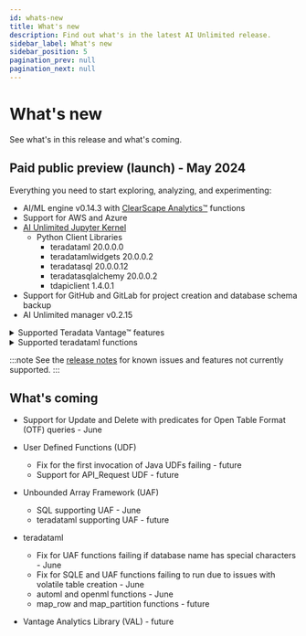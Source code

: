 ```yaml
---
id: whats-new
title: What's new
description: Find out what's in the latest AI Unlimited release.
sidebar_label: What's new
sidebar_position: 5
pagination_prev: null
pagination_next: null
---
```


# What's new

See what's in this release and what's coming.


## Paid public preview (launch) - May 2024

Everything you need to start exploring, analyzing, and experimenting: 

- AI/ML engine v0.14.3 with [ClearScape Analytics™](https://docs.teradata.com/access/sources/dita/topic?dita:mapPath=phg1621910019905.ditamap&dita:ditavalPath=pny1626732985837.ditaval&dita:topicPath=gma1702668333653.dita) functions
- Support for AWS and Azure
- [AI Unlimited Jupyter Kernel](https://downloads.teradata.com/download/tools/teradata-ai-unlimited-jupyter-kernel)
    - Python Client Libraries
      - teradataml 20.0.0.0
      - teradatamlwidgets 20.0.0.2
	  - teradatasql 20.0.0.12
	  - teradatasqlalchemy 20.0.0.2
	  - tdapiclient 1.4.0.1
- Support for GitHub and GitLab for project creation and database schema backup
- AI Unlimited manager v0.2.15

<details>
<summary>Supported Teradata Vantage™ features</summary>
- Native Object Store (NOS) 20.00.17.08
- Open Table Format (OTF) 20.00.17.07
  - Iceberg with AWS Glue, Hive, and Databricks Unity Catalog
  - Delta Lake with Databricks Unity Catalog
- Bring Your Own Model 05.00.00.01
  - PMMLPredict
  - H20Predict
</details>  

<details>
<summary>Supported teradataml functions</summary>
- Antiselect
- Attribution
- BincodeFit
- BincodeTransform
- CategoricalSummary
- ChiSq
- ClassificationEvaluator
- ColumnSummary
- ColumnTransformer
- DecisionForest
- DecisionForestPredict
- FillRowId
- Fit
- FTest
- GetFutileColumns
- GetRowsWithMissingValues
- GetRowsWithoutMissingValues
- GLM
- GLMPredict
- Histogram
- KMeans
- KMeansPredict
- KNN
- MovingAverage
- NaiveBayesPredict
- NaiveBayesTextClassifierPredict
- NaiveBayesTextClassifierTrainer
- NGramSplitter
- NonLinearCombineFit
- NonLinearCombineTransform
- NPath
- NumApply
- OneHotEncodingFit
- OneHotEncodingTransform
- OrdinalEncodingFit
- OrdinalEncodingTransform
- OutlierFilterFit
- OutlierFilterTransform
- Pack
- PolynomialFeaturesFit
- PolynomialFeaturesTransform
- QQNorm
- RandomProjectionFit
- RandomProjectionMinComponents
- RandomProjectionTransform
- RegressionEvaluator
- ROC
- RoundColumns
- RowNormalizeFit
- RowNormalizeTransform
- ScaleFit
- ScaleTransform
- SentimentExtractor
- Sessionize
- Silhouette
- SimpleImputeFit
- SimpleImputeTransform
- StrApply
- StringSimilarity
- SVMSparsePredict
- TextParser
- Transform
- UnivariateStatistics
- Unpack
- VectorDistance
- WhichMax
- WhichMin
- ZTest
- delete_byom
- retrieve_byom
- list_byom
- save_byom
- get_license
- set_license
</details>

:::note
See the [release notes](/docs/whats-new/release-notes.md) for known issues and features not currently supported.
:::


## What's coming

- Support for Update and Delete with predicates for Open Table Format (OTF) queries - June

- User Defined Functions (UDF)
  - Fix for the first invocation of Java UDFs failing - future
  - Support for API_Request UDF - future
  
- Unbounded Array Framework (UAF)
  - SQL supporting UAF - June 
  - teradataml supporting UAF - future

- teradataml
  - Fix for UAF functions failing if database name has special characters - June
  - Fix for SQLE and UAF functions failing to run due to issues with volatile table creation - June
  - automl and openml functions - June
  - map_row and map_partition functions - future
  
- Vantage Analytics Library (VAL) - future


